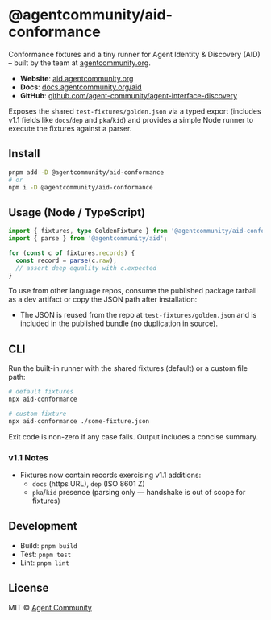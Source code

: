 # @agentcommunity/aid-conformance

Conformance fixtures and a tiny runner for Agent Identity & Discovery (AID) – built by the team at [agentcommunity.org](https://agentcommunity.org).

- **Website**: [aid.agentcommunity.org](https://aid.agentcommunity.org)
- **Docs**: [docs.agentcommunity.org/aid](https://docs.agentcommunity.org/aid)
- **GitHub**: [github.com/agent-community/agent-interface-discovery](https://github.com/agent-community/agent-interface-discovery)

Exposes the shared `test-fixtures/golden.json` via a typed export (includes v1.1 fields like `docs`/`dep` and `pka`/`kid`) and provides a simple Node runner to execute the fixtures against a parser.

## Install

```bash
pnpm add -D @agentcommunity/aid-conformance
# or
npm i -D @agentcommunity/aid-conformance
```

## Usage (Node / TypeScript)

```ts
import { fixtures, type GoldenFixture } from '@agentcommunity/aid-conformance';
import { parse } from '@agentcommunity/aid';

for (const c of fixtures.records) {
  const record = parse(c.raw);
  // assert deep equality with c.expected
}
```

To use from other language repos, consume the published package tarball as a dev artifact or copy the JSON path after installation:

- The JSON is reused from the repo at `test-fixtures/golden.json` and is included in the published bundle (no duplication in source).

## CLI

Run the built-in runner with the shared fixtures (default) or a custom file path:

```bash
# default fixtures
npx aid-conformance

# custom fixture
npx aid-conformance ./some-fixture.json
```

Exit code is non-zero if any case fails. Output includes a concise summary.

### v1.1 Notes

- Fixtures now contain records exercising v1.1 additions:
  - `docs` (https URL), `dep` (ISO 8601 Z)
  - `pka`/`kid` presence (parsing only — handshake is out of scope for fixtures)

## Development

- Build: `pnpm build`
- Test: `pnpm test`
- Lint: `pnpm lint`

## License

MIT © [Agent Community](https://agentcommunity.org)
